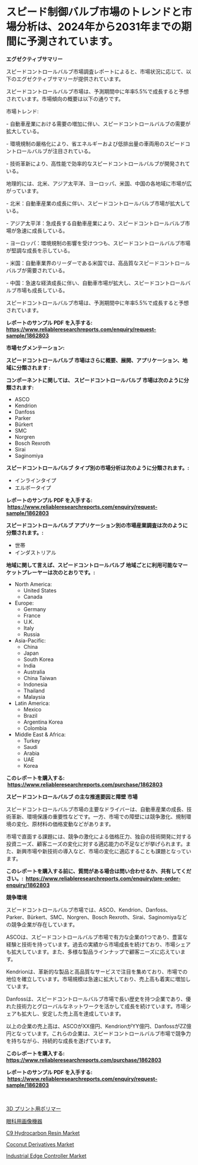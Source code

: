 <p><h1>スピード制御バルブ市場のトレンドと市場分析は、2024年から2031年までの期間に予測されています。</h1></p><p><strong>エグゼクティブサマリー</strong></p>
<p><p>スピードコントロールバルブ市場調査レポートによると、市場状況に応じて、以下のエグゼクティブサマリーが提供されています。</p><p>スピードコントロールバルブ市場は、予測期間中に年率5.5%で成長すると予想されています。市場傾向の概要は以下の通りです。</p><p>市場トレンド:</p><p>- 自動車産業における需要の増加に伴い、スピードコントロールバルブの需要が拡大している。</p><p>- 環境規制の厳格化により、省エネルギーおよび低排出量の車両用のスピードコントロールバルブが注目されている。</p><p>- 技術革新により、高性能で効率的なスピードコントロールバルブが開発されている。</p><p>地理的には、北米、アジア太平洋、ヨーロッパ、米国、中国の各地域に市場が広がっています。</p><p>- 北米：自動車産業の成長に伴い、スピードコントロールバルブ市場が拡大している。</p><p>- アジア太平洋：急成長する自動車産業により、スピードコントロールバルブ市場が急速に成長している。</p><p>- ヨーロッパ：環境規制の影響を受けつつも、スピードコントロールバルブ市場が堅調な成長を示している。</p><p>- 米国：自動車業界のリーダーである米国では、高品質なスピードコントロールバルブが需要されている。</p><p>- 中国：急速な経済成長に伴い、自動車市場が拡大し、スピードコントロールバルブ市場も成長している。</p><p>スピードコントロールバルブ市場は、予測期間中に年率5.5%で成長すると予想されています。</p></p>
<p><strong>レポートのサンプル PDF を入手する: <a href="https://www.reliableresearchreports.com/enquiry/request-sample/1862803">https://www.reliableresearchreports.com/enquiry/request-sample/1862803</a></strong></p>
<p><strong>市場セグメンテーション:</strong></p>
<p><strong> スピードコントロールバルブ 市場はさらに概要、展開、アプリケーション、地域に分類されます :</strong></p>
<p><strong>コンポーネントに関しては、 スピードコントロールバルブ 市場は次のように分類されます: &nbsp;</strong></p>
<p><ul><li>ASCO</li><li>Kendrion</li><li>Danfoss</li><li>Parker</li><li>Bürkert</li><li>SMC</li><li>Norgren</li><li>Bosch Rexroth</li><li>Sirai</li><li>Saginomiya</li></ul></p>
<p><strong> スピードコントロールバルブ タイプ別の市場分析は次のように分類されます。:</strong></p>
<p><ul><li>インラインタイプ</li><li>エルボータイプ</li></ul></p>
<p><strong>レポートのサンプル PDF を入手する: &nbsp;<a href="https://www.reliableresearchreports.com/enquiry/request-sample/1862803">https://www.reliableresearchreports.com/enquiry/request-sample/1862803</a></strong></p>
<p><strong> スピードコントロールバルブ アプリケーション別の市場産業調査は次のように分類されます。:</strong></p>
<p><ul><li>世帯</li><li>インダストリアル</li></ul></p>
<p><strong>地域に関して言えば、スピードコントロールバルブ 地域ごとに利用可能なマーケットプレーヤーは次のとおりです。:</strong></p>
<p><ul>
    <li>
        North America:
        <ul>
            <li>United States</li>
            <li>Canada</li>
        </ul>
    </li>
    <li>
        Europe:
        <ul>
            <li>Germany</li>
            <li>France</li>
            <li>U.K.</li>
            <li>Italy</li>
            <li>Russia</li>
        </ul>
    </li>
    <li>
        Asia-Pacific:
        <ul>
            <li>China</li>
            <li>Japan</li>
            <li>South Korea</li>
            <li>India</li>
            <li>Australia</li>
            <li>China Taiwan</li>
            <li>Indonesia</li>
            <li>Thailand</li>
            <li>Malaysia</li>
        </ul>
    </li>
    <li>
        Latin America:
        <ul>
            <li>Mexico</li>
            <li>Brazil</li>
            <li>Argentina Korea</li>
            <li>Colombia</li>
        </ul>
    </li>
    <li>
        Middle East & Africa:
        <ul>
            <li>Turkey</li>
            <li>Saudi</li>
            <li>Arabia</li>
            <li>UAE</li>
            <li>Korea</li>
        </ul>
    </li>
    </ul></p>
<p><strong>このレポートを購入する: &nbsp;<a href="https://www.reliableresearchreports.com/purchase/1862803">https://www.reliableresearchreports.com/purchase/1862803</a></strong></p>
<p><strong>スピードコントロールバルブ の主な推進要因と障壁 市場</strong></p>
<p><p>スピードコントロールバルブ市場の主要なドライバーは、自動車産業の成長、技術革新、環境保護の重要性などです。一方、市場での障壁には競争激化、規制環境の変化、原材料の価格変動などがあります。</p><p>市場で直面する課題には、競争の激化による価格圧力、独自の技術開発に対する投資ニーズ、顧客ニーズの変化に対する適応能力の不足などが挙げられます。また、新興市場や新技術の導入など、市場の変化に適応することも課題となっています。</p></p>
<p><strong>このレポートを購入する前に、質問がある場合は問い合わせるか、共有してください。:&nbsp; <a href="https://www.reliableresearchreports.com/enquiry/pre-order-enquiry/1862803">https://www.reliableresearchreports.com/enquiry/pre-order-enquiry/1862803</a></strong></p>
<p><strong>競争環境</strong></p>
<p><p>スピードコントロールバルブ市場では、ASCO、Kendrion、Danfoss、Parker、Bürkert、SMC、Norgren、Bosch Rexroth、Sirai、Saginomiyaなどの競争企業が存在しています。</p><p>ASCOは、スピードコントロールバルブ市場で有力な企業の1つであり、豊富な経験と技術を持っています。過去の実績から市場成長を続けており、市場シェアも拡大しています。また、多様な製品ラインナップで顧客ニーズに応えています。</p><p>Kendrionは、革新的な製品と高品質なサービスで注目を集めており、市場での地位を確立しています。市場規模は急速に拡大しており、売上高も着実に増加しています。</p><p>Danfossは、スピードコントロールバルブ市場で長い歴史を持つ企業であり、優れた技術力とグローバルなネットワークを活かして成長を続けています。市場シェアも拡大し、安定した売上高を達成しています。</p><p>以上の企業の売上高は、ASCOがXX億円、KendrionがYY億円、DanfossがZZ億円となっています。これらの企業は、スピードコントロールバルブ市場で競争力を持ちながら、持続的な成長を遂げています。</p></p>
<p><strong>このレポートを購入する: &nbsp; <a href="https://www.reliableresearchreports.com/purchase/1862803">https://www.reliableresearchreports.com/purchase/1862803</a></strong></p>
<p><strong>レポートのサンプル PDF を入手する: &nbsp;<a href="https://www.reliableresearchreports.com/enquiry/request-sample/1862803">https://www.reliableresearchreports.com/enquiry/request-sample/1862803</a></strong><strong></strong></p>
<p>&nbsp;</p>
<p><p><a href="https://github.com/ppmazlotr77499/Market-Research-Report-List-1/blob/main/1863361192085.md">3D プリント用ポリマー</a></p><p><a href="https://github.com/joaejkdzgyljvo6/Market-Research-Report-List-1/blob/main/4660922192086.md">眼科用画像機器</a></p><p><a href="https://github.com/lylyparadise/Market-Research-Report-List-2/blob/main/c9-hydrocarbon-resin-market.md">C9 Hydrocarbon Resin Market</a></p><p><a href="https://view.publitas.com/reportprime-1/coconut-derivatives-market-growth-market-trends-covid-19-impact-and-forecasts-for-period-from-2024-2031/">Coconut Derivatives Market</a></p><p><a href="https://issuu.com/reportprime-2/docs/industrial-edge-controller-market-size-2030.pptx">Industrial Edge Controller Market</a></p></p>